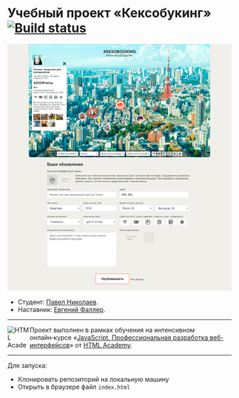 # Учебный проект «Кексобукинг» [![Build status][travis-image]][travis-url]

![Проект «Кексобукинг»](/img/preview.jpg)

- Студент: [Павел Николаев](https://up.htmlacademy.ru/javascript/21/user/861347).
- Наставник: [Евгений Фаллер](https://htmlacademy.ru/profile/id505933).

---

<a href="https://htmlacademy.ru/intensive/javascript"><img align="left" width="50" height="50" alt="HTML Academy" src="https://up.htmlacademy.ru/static/img/intensive/javascript/logo-for-github-2.png"></a>

Проект выполнен в рамках обучения на интенсивном онлайн‑курсе «[JavaScript. Профессиональная разработка веб-интерфейсов](https://htmlacademy.ru/intensive/javascript)» от [HTML Academy](https://htmlacademy.ru).

[travis-image]: https://travis-ci.com/htmlacademy-javascript/861347-keksobooking-21.svg?branch=master
[travis-url]: https://travis-ci.com/htmlacademy-javascript/861347-keksobooking-21

---

Для запуска:

- Клонировать репозиторий на локальную машину
- Открыть в браузере файл `index.html`

